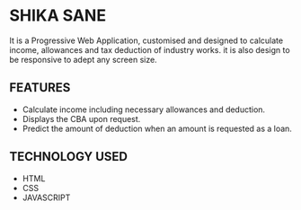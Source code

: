# SHIKA SANE
 It is a Progressive Web Application, customised and designed to calculate income, allowances and tax deduction of industry works.
 it is also design to be responsive to adept any screen size.

 ## FEATURES
 - Calculate income including necessary allowances and deduction.
 - Displays the CBA upon request.
 - Predict the amount of deduction when an amount is requested as a loan.

 ## TECHNOLOGY USED
 - HTML
 - CSS
 - JAVASCRIPT
